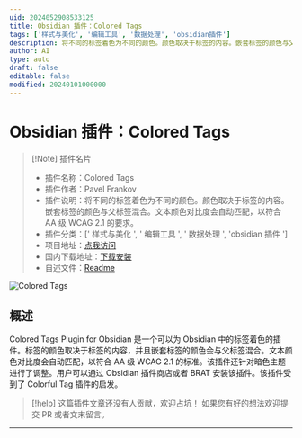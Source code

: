 ```yaml
---
uid: 2024052908533125
title: Obsidian 插件：Colored Tags
tags: ['样式与美化', '编辑工具', '数据处理', 'obsidian插件']
description: 将不同的标签着色为不同的颜色。颜色取决于标签的内容。嵌套标签的颜色与父标签混合。文本颜色对比度会自动匹配，以符合AA级WCAG 2.1的要求。
author: AI
type: auto
draft: false
editable: false
modified: 20240101000000
---
```


# Obsidian 插件：Colored Tags

> [!Note] 插件名片
> - 插件名称：Colored Tags
> - 插件作者：Pavel Frankov
> - 插件说明：将不同的标签着色为不同的颜色。颜色取决于标签的内容。嵌套标签的颜色与父标签混合。文本颜色对比度会自动匹配，以符合 AA 级 WCAG 2.1 的要求。
> - 插件分类：[' 样式与美化 ', ' 编辑工具 ', ' 数据处理 ', 'obsidian 插件 ']
> - 项目地址：[点我访问](https://github.com/pfrankov/obsidian-colored-tags)
> - 国内下载地址：[下载安装](https://pkmer.cn/products/plugin/pluginMarket/?colored-tags)
> - 自述文件：[Readme](https://ghproxy.net/https://raw.githubusercontent.com/pfrankov/obsidian-colored-tags/master/README.md)

![Colored Tags](https://cdn.pkmer.cn/covers/colored-tags.gif!pkmer)

## 概述

Colored Tags Plugin for Obsidian 是一个可以为 Obsidian 中的标签着色的插件。标签的颜色取决于标签的内容，并且嵌套标签的颜色会与父标签混合。文本颜色对比度会自动匹配，以符合 AA 级 WCAG 2.1 的标准。该插件还针对暗色主题进行了调整。用户可以通过 Obsidian 插件商店或者 BRAT 安装该插件。该插件受到了 Colorful Tag 插件的启发。

> [!help]
> 这篇插件文章还没有人贡献，欢迎占坑！
> 如果您有好的想法欢迎提交 PR 或者文末留言。

---



